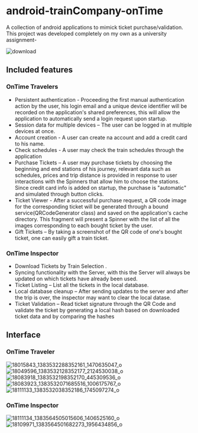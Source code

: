 # android-trainCompany-onTime
A collection of android applications to mimick ticket purchase/validation. This project was developed completely on my own as a university assignment-


![download](https://cloud.githubusercontent.com/assets/9083330/25300786/8c6b1754-270f-11e7-96cf-94e44fa2f4d7.png)

## Included features 
 
### OnTime Travelers 
 
* Persistent authentication - Proceeding the first manual authentication action by the user, his login email and a unique device identifier will be recorded on the application's shared preferences, this will allow the application to automatically send a login request upon startup. 
* Session data for multiple devices – The user can be logged in at multiple devices at once. 
* Account creation - A user can create na account and add a credit card to his name. 
* Check schedules - A user may check the train schedules through the application 
* Purchase Tickets – A user may purchase tickets by choosing the beginning and end stations of his journey, relevant data such as schedules, prices and trip distance is provided in response to user interactions with the Spinners that allow him to choose the stations. Since credit card info is added on startup, the purchase is "automatic" and simulated through button clicks. 
* Ticket Viewer - After a successful purchase request, a QR code image for the corresponding ticket will be generated through a bound service(QRCodeGenerator class) and saved on the application's cache directory. This fragment will present a Spinner with the list of all the images corresponding to each bought ticket by the user. 
* Gift Tickets – By taking a screenshot of the QR code of one's bought ticket, one can easily gift a train ticket. 
 
### OnTime Inspector 
 
* Download Tickets by Train Selection . 
* Syncing functionality with the Server, with this the Server will always be updated on which tickets have already been used. 
* Ticket Listing – List all the tickets in the local database. 
* Local database cleanup – After sending updates to the server and after the trip is over, the inspector may want to clear the local datase. 
* Ticket Validation – Read ticket signature through the QR Code and validate the ticket by generating a local hash based on downloaded ticket data and by comparing the hashes

## Interface

### OnTime Traveler
![18015843_1383532288352161_1470635047_o](https://cloud.githubusercontent.com/assets/9083330/25300843/7948d020-2710-11e7-9462-80284a19ee3c.png)
![18049596_1383532128352177_2124530038_o](https://cloud.githubusercontent.com/assets/9083330/25300844/794988f8-2710-11e7-9acf-5599ccad7971.png)
![18083918_1383532198352170_445309536_o](https://cloud.githubusercontent.com/assets/9083330/25300838/7922d424-2710-11e7-9519-988f42043f4d.png)
![18083923_1383532071685516_1006175767_o](https://cloud.githubusercontent.com/assets/9083330/25300839/79271688-2710-11e7-8447-7dbb49865132.png)
![18111133_1383532038352186_1745097274_o](https://cloud.githubusercontent.com/assets/9083330/25300841/792d3d4c-2710-11e7-949f-fb6dce7fd525.png)

### OnTime Inspector
![18111134_1383564505015606_1406525160_o](https://cloud.githubusercontent.com/assets/9083330/25300842/7932903a-2710-11e7-9acd-18cd0c93c6b9.png)
![18109971_1383564501682273_1956434856_o](https://cloud.githubusercontent.com/assets/9083330/25300840/792bde52-2710-11e7-8901-725fd65c0d8e.png)

